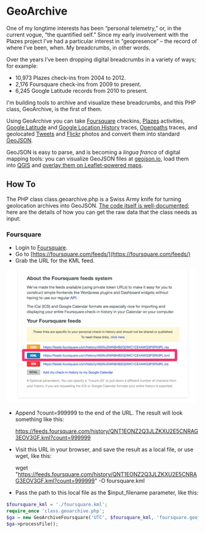 # GeoArchive

One of my longtime interests has been “personal telemetry,” or, in the current vogue, “the quantified self.” Since my early involvement with the Plazes project I’ve had a particular interest in “geopresence” – the record of where I’ve been, when. My breadcrumbs, in other words.

Over the years I’ve been dropping digital breadcrumbs in a variety of ways; for example:

 * 10,973 Plazes check-ins from 2004 to 2012.
 * 2,176 Foursquare check-ins from 2009 to present.
 * 6,245 Google Latitude records from 2010 to present.

I'm building tools to archive and visualize these breadcrumbs, and this PHP class, GeoArchive, is the first of them.

Using GeoArchive you can take [Foursquare](http://foursquare.com) checkins, [Plazes](http://en.wikipedia.org/wiki/Plazes) activities, [Google Latitude](http://en.wikipedia.org/wiki/Google_Latitude) and [Google Location History](https://maps.google.com/locationhistory/b/0) traces, [Openpaths](https://openpaths.cc/) traces, and geolocated [Tweets](http://twitter.com) and [Flickr](http://flickr.com) photos and convert them into standard [GeoJSON](http://geojson.org/).

GeoJSON is easy to parse, and is becoming a *lingua franca* of digital mapping tools: you can visualize GeoJSON files at [geojson.io](http://geojson.io), load them into [QGIS](http://www.qgis.org/en/site/) and [overlay them on Leaflet-powered maps](http://leafletjs.com/examples/geojson.html).

## How To

The PHP class class.geoarchive.php is a Swiss Army knife for turning geolocation archives into GeoJSON. [The code itself is well-documented](docs/index.html); here are the details of how you can get the raw data that the class needs as input:

### Foursquare

* Login to [Foursquare](http://foursquare.com).
* Go to [https://foursquare.com/feeds/](https://foursquare.com/feeds/)
* Grab the URL for the KML feed.

![image](screenshots/foursquare-feeds.jpg)

* Append ?count=999999 to the end of the URL. The result will look something like this:

    https://feeds.foursquare.com/history/QNT1EONZ2Q3JLZKXU2E5CNRAG3EOV3GF.kml?count=999999

* Visit this URL in your browser, and save the result as a local file, or use wget, like this:

    wget "https://feeds.foursquare.com/history/QNT1EONZ2Q3JLZKXU2E5CNRAG3EOV3GF.kml?count=999999" -O foursquare.kml

* Pass the path to this local file as the $input_filename parameter, like this:

```php
$foursquare_kml = './foursquare.kml';
require_once 'class.geoarchive.php';
$ga = new GeoArchiveFoursquare('UTC', $foursquare_kml, 'foursquare.geojson');
$ga->processFile();
```




